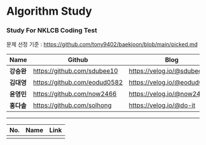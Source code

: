 # Algorithm Study

###  Study For NKLCB Coding Test
문제 선정 기준 : https://github.com/tony9402/baekjoon/blob/main/picked.md

|Name|Github|Blog|
|------|---|---|
|**강승완**|https://github.com/sdubee10|https://velog.io/@sdubee10|
|**김대영**|https://github.com/eodud0582|https://velog.io/@eodud0582|
|**윤영민**|https://github.com/now2466|https://velog.io/@now2466|
|**홍다솔**|https://github.com/solhong|https://velog.io/@do-it|


---
|No.|Name|Link|
|------|-----|-----|
||||
